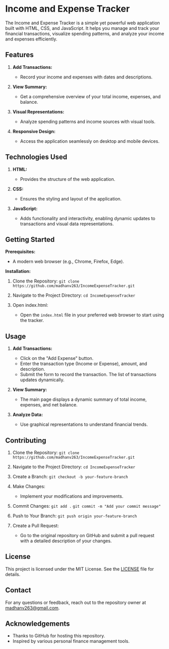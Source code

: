 # Income and Expense Tracker

The Income and Expense Tracker is a simple yet powerful web application built with HTML, CSS, and JavaScript. It helps you manage and track your financial transactions, visualize spending patterns, and analyze your income and expenses efficiently.

## Features

1. **Add Transactions:**
   - Record your income and expenses with dates and descriptions.
  
2. **View Summary:**
   - Get a comprehensive overview of your total income, expenses, and balance.
  
3. **Visual Representations:**
   - Analyze spending patterns and income sources with visual tools.

4. **Responsive Design:**
   - Access the application seamlessly on desktop and mobile devices.

## Technologies Used

1. **HTML:**
   - Provides the structure of the web application.

2. **CSS:**
   - Ensures the styling and layout of the application.

3. **JavaScript:**
   - Adds functionality and interactivity, enabling dynamic updates to transactions and visual data representations.

## Getting Started

**Prerequisites:**
- A modern web browser (e.g., Chrome, Firefox, Edge).

**Installation:**
1. Clone the Repository:
   `git clone https://github.com/madhanv263/IncomeExpenseTracker.git`

2. Navigate to the Project Directory:
   `cd IncomeExpenseTracker`

3. Open index.html:
   - Open the `index.html` file in your preferred web browser to start using the tracker.

## Usage

1. **Add Transactions:**
   - Click on the "Add Expense" button.
   - Enter the transaction type (Income or Expense), amount, and description.
   - Submit the form to record the transaction. The list of transactions updates dynamically.

2. **View Summary:**
   - The main page displays a dynamic summary of total income, expenses, and net balance.

3. **Analyze Data:**
   - Use graphical representations to understand financial trends.

## Contributing

1. Clone the Repository:
   `git clone https://github.com/madhanv263/IncomeExpenseTracker.git`

2. Navigate to the Project Directory:
   `cd IncomeExpenseTracker`

3. Create a Branch:
   `git checkout -b your-feature-branch`

4. Make Changes:
   - Implement your modifications and improvements.

5. Commit Changes:
   `git add .`
   `git commit -m "Add your commit message"`

6. Push to Your Branch:
   `git push origin your-feature-branch`

7. Create a Pull Request:
   - Go to the original repository on GitHub and submit a pull request with a detailed description of your changes.

## License

This project is licensed under the MIT License. See the [LICENSE](LICENSE) file for details.

## Contact

For any questions or feedback, reach out to the repository owner at [madhanv263@gmail.com](mailto:madhanv263@gmail.com).

## Acknowledgements

- Thanks to GitHub for hosting this repository.
- Inspired by various personal finance management tools.
